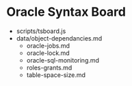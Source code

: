 # Oracle Syntax Board
* scripts/tsboard.js
* data/object-dependancies.md
  * oracle-jobs.md
  * oracle-lock.md
  * oracle-sql-monitoring.md
  * roles-grants.md
  * table-space-size.md
